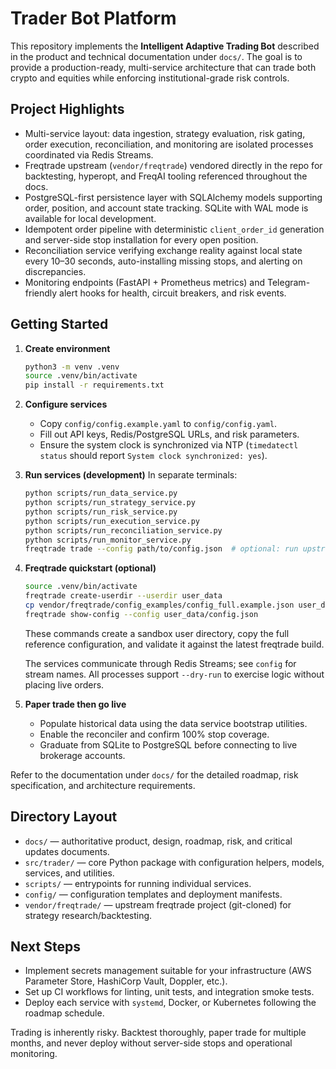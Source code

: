 # Trader Bot Platform

This repository implements the **Intelligent Adaptive Trading Bot** described in the product and technical documentation under `docs/`. The goal is to provide a production-ready, multi-service architecture that can trade both crypto and equities while enforcing institutional-grade risk controls.

## Project Highlights
- Multi-service layout: data ingestion, strategy evaluation, risk gating, order execution, reconciliation, and monitoring are isolated processes coordinated via Redis Streams.
- Freqtrade upstream (`vendor/freqtrade`) vendored directly in the repo for backtesting, hyperopt, and FreqAI tooling referenced throughout the docs.
- PostgreSQL-first persistence layer with SQLAlchemy models supporting order, position, and account state tracking. SQLite with WAL mode is available for local development.
- Idempotent order pipeline with deterministic `client_order_id` generation and server-side stop installation for every open position.
- Reconciliation service verifying exchange reality against local state every 10–30 seconds, auto-installing missing stops, and alerting on discrepancies.
- Monitoring endpoints (FastAPI + Prometheus metrics) and Telegram-friendly alert hooks for health, circuit breakers, and risk events.

## Getting Started

1. **Create environment**
   ```bash
   python3 -m venv .venv
   source .venv/bin/activate
   pip install -r requirements.txt
   ```

2. **Configure services**
   - Copy `config/config.example.yaml` to `config/config.yaml`.
   - Fill out API keys, Redis/PostgreSQL URLs, and risk parameters.
   - Ensure the system clock is synchronized via NTP (`timedatectl status` should report `System clock synchronized: yes`).

3. **Run services (development)**
   In separate terminals:
   ```bash
   python scripts/run_data_service.py
   python scripts/run_strategy_service.py
   python scripts/run_risk_service.py
   python scripts/run_execution_service.py
   python scripts/run_reconciliation_service.py
   python scripts/run_monitor_service.py
   freqtrade trade --config path/to/config.json  # optional: run upstream engine in parallel
   ```

4. **Freqtrade quickstart (optional)**
   ```bash
   source .venv/bin/activate
   freqtrade create-userdir --userdir user_data
   cp vendor/freqtrade/config_examples/config_full.example.json user_data/config.json
   freqtrade show-config --config user_data/config.json
   ```
   These commands create a sandbox user directory, copy the full reference configuration, and validate it against the latest freqtrade build.

   The services communicate through Redis Streams; see `config` for stream names. All processes support `--dry-run` to exercise logic without placing live orders.

4. **Paper trade then go live**
   - Populate historical data using the data service bootstrap utilities.
   - Enable the reconciler and confirm 100% stop coverage.
   - Graduate from SQLite to PostgreSQL before connecting to live brokerage accounts.

Refer to the documentation under `docs/` for the detailed roadmap, risk specification, and architecture requirements.

## Directory Layout
- `docs/` — authoritative product, design, roadmap, risk, and critical updates documents.
- `src/trader/` — core Python package with configuration helpers, models, services, and utilities.
- `scripts/` — entrypoints for running individual services.
- `config/` — configuration templates and deployment manifests.
- `vendor/freqtrade/` — upstream freqtrade project (git-cloned) for strategy research/backtesting.

## Next Steps
- Implement secrets management suitable for your infrastructure (AWS Parameter Store, HashiCorp Vault, Doppler, etc.).
- Set up CI workflows for linting, unit tests, and integration smoke tests.
- Deploy each service with `systemd`, Docker, or Kubernetes following the roadmap schedule.

Trading is inherently risky. Backtest thoroughly, paper trade for multiple months, and never deploy without server-side stops and operational monitoring.
